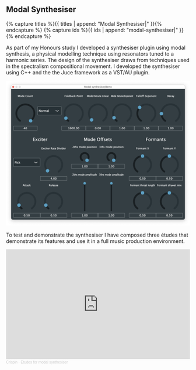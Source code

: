## Modal Synthesiser

{% capture titles %}{{ titles | append: "Modal Synthesiser|" }}{% endcapture %}
{% capture ids %}{{ ids | append: "modal-synthesiser|" }}{% endcapture %}

As part of my Honours study I developed a synthesiser plugin using modal synthesis, a physical modelling technique using resonators tuned to a harmonic series. The design of the synthesiser draws from techniques used in the spectralism compositional movement. I developed the synthesiser using C++ and the the Juce framework as a VST/AU plugin.

![Modal synth UI](imgs/modal-synth-ui.png)

To test and demonstrate the synthesiser I have composed three études that demonstrate its features and use it in a full music production environment.

<iframe width="100%" height="300" scrolling="no" frameborder="no" allow="autoplay" src="https://w.soundcloud.com/player/?url=https%3A//api.soundcloud.com/playlists/1928730815&color=%23ff5500&auto_play=false&hide_related=false&show_comments=true&show_user=true&show_reposts=false&show_teaser=true&visual=true"></iframe><div style="font-size: 10px; color: #cccccc;line-break: anywhere;word-break: normal;overflow: hidden;white-space: nowrap;text-overflow: ellipsis; font-family: Interstate,Lucida Grande,Lucida Sans Unicode,Lucida Sans,Garuda,Verdana,Tahoma,sans-serif;font-weight: 100;"><a href="https://soundcloud.com/crispywobblebass" title="Crispin" target="_blank" style="color: #cccccc; text-decoration: none;">Crispin</a> · <a href="https://soundcloud.com/crispywobblebass/sets/etudes-for-modal-synthesiser" title="Études for modal synthesiser" target="_blank" style="color: #cccccc; text-decoration: none;">Études for modal synthesiser</a></div>
